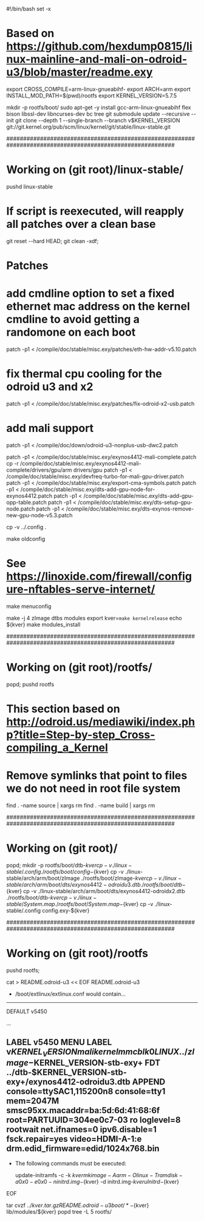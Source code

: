 #!/bin/bash
set -x

# Based on https://github.com/hexdump0815/linux-mainline-and-mali-on-odroid-u3/blob/master/readme.exy
export CROSS_COMPILE=arm-linux-gnueabihf-
export ARCH=arm
export INSTALL_MOD_PATH=$(pwd)/rootfs
export KERNEL_VERSION=5.7.5

mkdir -p rootfs/boot/
sudo apt-get -y install gcc-arm-linux-gnueabihf flex bison libssl-dev libncurses-dev bc tree
git submodule update --recursive --init
git clone --depth 1 --single-branch --branch v$KERNEL_VERSION git://git.kernel.org/pub/scm/linux/kernel/git/stable/linux-stable.git

##########################################################################################################
# Working on (git root)/linux-stable/
pushd linux-stable

# If script is reexecuted, will reapply all patches over a clean base
git reset --hard HEAD; git clean -xdf;

# Patches
#
# add cmdline option to set a fixed ethernet mac address on the kernel cmdline to avoid getting a randomone on each boot

patch -p1 < /compile/doc/stable/misc.exy/patches/eth-hw-addr-v5.10.patch 
# fix thermal cpu cooling for the odroid u3 and x2
patch -p1 < /compile/doc/stable/misc.exy/patches/fix-odroid-x2-usb.patch
# add mali support
patch -p1 < /compile/doc/down/odroid-u3-nonplus-usb-dwc2.patch

patch -p1 < /compile/doc/stable/misc.exy/exynos4412-mali-complete.patch
cp -r /compile/doc/stable/misc.exy/exynos4412-mali-complete/drivers/gpu/arm drivers/gpu
patch -p1 < /compile/doc/stable/misc.exy/devfreq-turbo-for-mali-gpu-driver.patch 
patch -p1 < /compile/doc/stable/misc.exy/export-cma-symbols.patch
patch -p1 < /compile/doc/stable/misc.exy/dts-add-gpu-node-for-exynos4412.patch 
patch -p1 < /compile/doc/stable/misc.exy/dts-add-gpu-opp-table.patch 
patch -p1 < /compile/doc/stable/misc.exy/dts-setup-gpu-node.patch
patch -p1 < /compile/doc/stable/misc.exy/dts-exynos-remove-new-gpu-node-v5.3.patch


cp -v          ../.config .

make oldconfig

# See https://linoxide.com/firewall/configure-nftables-serve-internet/
make menuconfig

make -j 4 zImage dtbs modules
export kver=`make kernelrelease`
echo ${kver}
make modules_install

##########################################################################################################
# Working on (git root)/rootfs/
popd; pushd rootfs

# This section based on http://odroid.us/mediawiki/index.php?title=Step-by-step_Cross-compiling_a_Kernel
# Remove symlinks that point to files we do not need in root file system
find . -name source | xargs rm
find . -name build | xargs rm

##########################################################################################################
# Working on (git root)/
popd;
mkdir -p rootfs/boot/dtb-${kver}
cp -v ./linux-stable/.config ./rootfs/boot/config-${kver}
cp -v ./linux-stable/arch/arm/boot/zImage ./rootfs/boot/zImage-${kver}
cp -v ./linux-stable/arch/arm/boot/dts/exynos4412-odroidu3.dtb ./rootfs/boot/dtb-${kver}
cp -v ./linux-stable/arch/arm/boot/dts/exynos4412-odroidx2.dtb ./rootfs/boot/dtb-${kver}
cp -v ./linux-stable/System.map ./rootfs/boot/System.map-${kver}
cp -v ./linux-stable/.config config.exy-${kver}

##########################################################################################################
# Working on (git root)/rootfs
pushd rootfs;

cat > README.odroid-u3 << EOF
README.odroid-u3

* /boot/extlinux/extlinux.conf would contain...
---
DEFAULT v5450

...

LABEL v5450
      MENU LABEL v$KERNEL_VERSION mali kernel mmcblk0
      LINUX ../zImage-$KERNEL_VERSION-stb-exy+
      FDT ../dtb-$KERNEL_VERSION-stb-exy+/exynos4412-odroidu3.dtb
      APPEND console=ttySAC1,115200n8 console=tty1 mem=2047M smsc95xx.macaddr=ba:5d:6d:41:68:6f root=PARTUUID=304ee0c7-03 ro loglevel=8 rootwait net.ifnames=0 ipv6.disable=1 fsck.repair=yes video=HDMI-A-1:e drm.edid_firmware=edid/1024x768.bin
---

* The following commands must be executed:

	update-initramfs -c -k ${kver}
	mkimage -A arm -O linux -T ramdisk -a 0x0 -e 0x0 -n initrd.img-${kver} -d initrd.img-${kver} uInitrd-${kver}

EOF

tar cvzf ../${kver}.tar.gz README.odroid-u3 boot/*-${kver} lib/modules/${kver}
popd
tree -L 5 rootfs/

